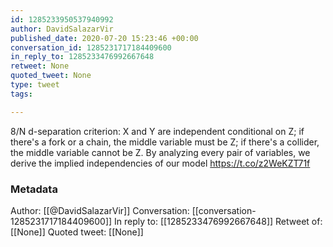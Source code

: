 ```yaml
---
id: 1285233950537940992
author: DavidSalazarVir
published_date: 2020-07-20 15:23:46 +00:00
conversation_id: 1285231717184409600
in_reply_to: 1285233476992667648
retweet: None
quoted_tweet: None
type: tweet
tags:

---
```


8/N d-separation criterion: X and Y are independent conditional on Z; if there's a fork or a chain, the middle variable must be Z; if there's a collider, the middle variable cannot be Z. By analyzing every pair of variables, we derive the implied independencies of our model https://t.co/z2WeKZT71f

### Metadata

Author: [[@DavidSalazarVir]]
Conversation: [[conversation-1285231717184409600]]
In reply to: [[1285233476992667648]]
Retweet of: [[None]]
Quoted tweet: [[None]]
